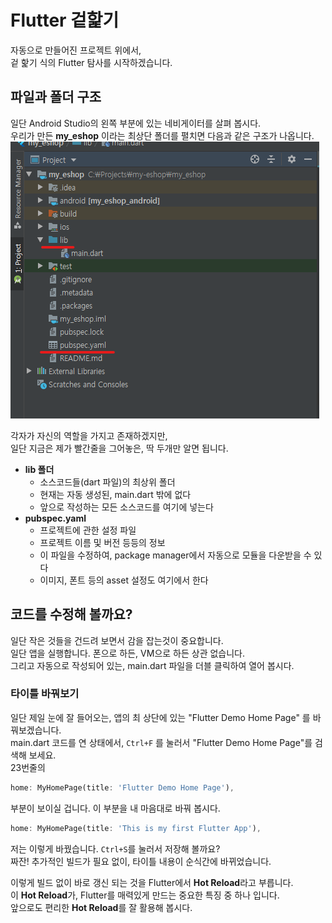 # Flutter 겉핥기
자동으로 만들어진 프로젝트 위에서,  
겉 핥기 식의 Flutter 탐사를 시작하겠습니다.  

## 파일과 폴더 구조
일단 Android Studio의 왼쪽 부분에 있는 네비게이터를 살펴 봅시다.  
우리가 만든 **my_eshop** 이라는 최상단 폴더를 펼치면 다음과 같은 구조가 나옵니다.  
![navigator](images/navigator.png)  

각자가 자신의 역할을 가지고 존재하겠지만,  
일단 지금은 제가 빨간줄을 그어놓은, 딱 두개만 알면 됩니다.  
- **lib 폴더**
  - 소스코드들(dart 파일)의 최상위 폴더
  - 현재는 자동 생성된, main.dart 밖에 없다
  - 앞으로 작성하는 모든 소스코드를 여기에 넣는다
- **pubspec.yaml**
  - 프로젝트에 관한 설정 파일
  - 프로젝트 이름 및 버전 등등의 정보
  - 이 파일을 수정하여, package manager에서 자동으로 모듈을 다운받을 수 있다
  - 이미지, 폰트 등의 asset 설정도 여기에서 한다

## 코드를 수정해 볼까요?
일단 작은 것들을 건드려 보면서 감을 잡는것이 중요합니다.  
일단 앱을 실행합니다. 폰으로 하든, VM으로 하든 상관 없습니다.  
그리고 자동으로 작성되어 있는, main.dart 파일을 더블 클릭하여 열어 봅시다.  

### 타이틀 바꿔보기
일단 제일 눈에 잘 들어오는, 앱의 최 상단에 있는 "Flutter Demo Home Page" 를 바꿔보겠습니다.  
main.dart 코드를 연 상태에서, `Ctrl+F` 를 눌러서 "Flutter Demo Home Page"를 검색해 보세요.  
23번줄의 
``` dart
home: MyHomePage(title: 'Flutter Demo Home Page'),
```
부분이 보이실 겁니다. 이 부분을 내 마음대로 바꿔 봅시다.  
``` dart
home: MyHomePage(title: 'This is my first Flutter App'),
```
저는 이렇게 바꿨습니다. `Ctrl+S`를 눌러서 저장해 볼까요?  
짜잔! 추가적인 빌드가 필요 없이, 타이틀 내용이 순식간에 바뀌었습니다.  

이렇게 빌드 없이 바로 갱신 되는 것을 Flutter에서 **Hot Reload**라고 부릅니다.  
이 **Hot Reload**가, Flutter를 매력있게 만드는 중요한 특징 중 하나 입니다.  
앞으로도 편리한 **Hot Reload**를 잘 활용해 봅시다.  

